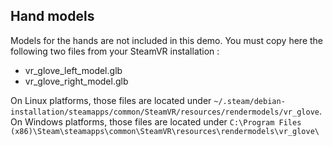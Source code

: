 ## Hand models

Models for the hands are not included in this demo. You must copy here the following two files from your SteamVR installation :

* vr_glove_left_model.glb
* vr_glove_right_model.glb

On Linux platforms, those files are located under `~/.steam/debian-installation/steamapps/common/SteamVR/resources/rendermodels/vr_glove`.
On Windows platforms, those files are located under `C:\Program Files (x86)\Steam\steamapps\common\SteamVR\resources\rendermodels\vr_glove\`
